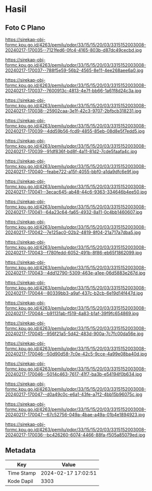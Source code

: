 # Hasil

## Foto C Plano

https://sirekap-obj-formc.kpu.go.id/4263/pemilu/pdpr/33/15/15/20/03/3315152003008-20240217-170035--7121fed6-0fc4-4165-803b-d87dc49cecbd.jpg

https://sirekap-obj-formc.kpu.go.id/4263/pemilu/pdpr/33/15/15/20/03/3315152003008-20240217-170037--788f5e59-56b2-4565-8e11-4ee268aee6a0.jpg

https://sirekap-obj-formc.kpu.go.id/4263/pemilu/pdpr/33/15/15/20/03/3315152003008-20240217-170037--7600913c-4813-4e7f-bb66-1a61f8d24c3a.jpg

https://sirekap-obj-formc.kpu.go.id/4263/pemilu/pdpr/33/15/15/20/03/3315152003008-20240217-170038--25902caa-3e1f-42c3-9707-2bfbcb318231.jpg

https://sirekap-obj-formc.kpu.go.id/4263/pemilu/pdpr/33/15/15/20/03/3315152003008-20240217-170039--4dd59b56-fcd9-4855-85eb-08d8e5f7edd5.jpg

https://sirekap-obj-formc.kpu.go.id/4263/pemilu/pdpr/33/15/15/20/03/3315152003008-20240217-170039--91df836f-bd8f-4a11-81d2-7cde5faafa4c.jpg

https://sirekap-obj-formc.kpu.go.id/4263/pemilu/pdpr/33/15/15/20/03/3315152003008-20240217-170040--feabe722-a15f-4055-bbf0-a1da9dfc6e9f.jpg

https://sirekap-obj-formc.kpu.go.id/4263/pemilu/pdpr/33/15/15/20/03/3315152003008-20240217-170041--3ecac645-ab48-44c6-9363-334646b4ee50.jpg

https://sirekap-obj-formc.kpu.go.id/4263/pemilu/pdpr/33/15/15/20/03/3315152003008-20240217-170041--64a23c64-fa65-4932-8a11-0c4bb1460607.jpg

https://sirekap-obj-formc.kpu.go.id/4263/pemilu/pdpr/33/15/15/20/03/3315152003008-20240217-170042--7e125ac0-02b2-4819-8f04-21a717a7dba5.jpg

https://sirekap-obj-formc.kpu.go.id/4263/pemilu/pdpr/33/15/15/20/03/3315152003008-20240217-170043--f780fedd-6052-491b-8f86-eb65f1862099.jpg

https://sirekap-obj-formc.kpu.go.id/4263/pemilu/pdpr/33/15/15/20/03/3315152003008-20240217-170043--4dd12790-5309-463e-a1ee-06d5883e267d.jpg

https://sirekap-obj-formc.kpu.go.id/4263/pemilu/pdpr/33/15/15/20/03/3315152003008-20240217-170044--80339bb3-a9af-437c-b2cb-6e19d14f447d.jpg

https://sirekap-obj-formc.kpu.go.id/4263/pemilu/pdpr/33/15/15/20/03/3315152003008-20240217-170044--b91131ab-f519-4a83-b1af-39f9fc654869.jpg

https://sirekap-obj-formc.kpu.go.id/4263/pemilu/pdpr/33/15/15/20/03/3315152003008-20240217-170045--956f21a5-5d42-483d-900a-7c7fc00da56e.jpg

https://sirekap-obj-formc.kpu.go.id/4263/pemilu/pdpr/33/15/15/20/03/3315152003008-20240217-170046--50d90d58-7c0e-42c5-9cce-4a99e08ba40d.jpg

https://sirekap-obj-formc.kpu.go.id/4263/pemilu/pdpr/33/15/15/20/03/3315152003008-20240217-170046--5014c463-7617-41f7-ba3b-e54194f0b634.jpg

https://sirekap-obj-formc.kpu.go.id/4263/pemilu/pdpr/33/15/15/20/03/3315152003008-20240217-170047--d0a49c0c-e6a1-43fe-a7f2-4bb15b96075c.jpg

https://sirekap-obj-formc.kpu.go.id/4263/pemilu/pdpr/33/15/15/20/03/3315152003008-20240217-170047--67c52756-049a-4bae-a49a-01b4e1894923.jpg

https://sirekap-obj-formc.kpu.go.id/4263/pemilu/pdpr/33/15/15/20/03/3315152003008-20240217-170036--bc426260-6074-4466-88fa-f505a85079ed.jpg


## Metadata

| Key        | Value               |
| ---------- | ------------------- |
| Time Stamp | 2024-02-17 17:02:51 |
| Kode Dapil | 3303                |



